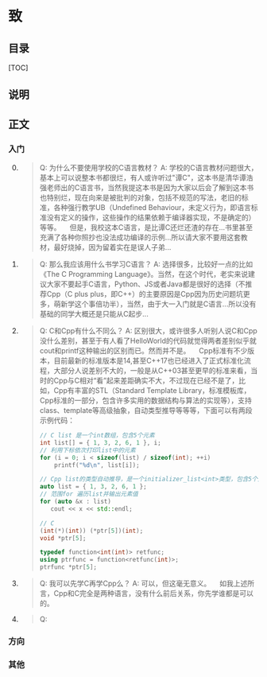 # 致

## 目录
[TOC]

## 说明

## 正文
### 入门
0. > Q: 为什么不要使用学校的C语言教材？
   > A: 学校的C语言教材问题很大，基本上可以说整本书都很烂，有人或许听过"谭C"，这本书是清华谭浩强老师出的C语言书，当然我提这本书是因为大家以后会了解到这本书也特别烂，现在向来是被批判的对象，包括不规范的写法，老旧的标准，各种强行教学UB（Undefined Behaviour，未定义行为，即语言标准没有定义的操作，这些操作的结果依赖于编译器实现，不是确定的）等等。
   > 　但是，我校这本C语言，是比谭C还烂还渣的存在...书里甚至充满了各种你照抄也没法成功编译的示例...所以请大家不要用这套教材，最好烧掉，因为留着实在是误人子弟...
0. > Q: 那么我应该用什么书学习C语言？
   > A: 选择很多，比较好一点的比如《The C Programming Language》。当然，在这个时代，老实来说建议大家不要起手C语言，Python、JS或者Java都是很好的选择（不推荐Cpp（C plus plus，即C++）的主要原因是Cpp因为历史问题坑更多，萌新学这个事倍功半），当然，由于大一入门就是C语言...所以没有基础的同学大概还是只能从C起步...
0. > Q: C和Cpp有什么不同么？
   > A: 区别很大，或许很多人听别人说C和Cpp没什么差别，甚至于有人看了HelloWorld的代码就觉得两者差别似乎就cout和printf这种输出的区别而已。然而并不是。
   > 　Cpp标准有不少版本，目前最新的标准版本是14,甚至C\+\+17也已经进入了正式标准化流程，大部分人说差别不大的，一般是从C\+\+03甚至更早的标准来看，当时的Cpp与C相对“看”起来差距确实不大，不过现在已经不是了，比如，Cpp有丰富的STL（Standard Template Library，标准模板库，Cpp标准的一部分，包含许多实用的数据结构与算法的实现等），支持class、template等高级抽象，自动类型推导等等等，下面可以有两段示例代码：
   > ```cpp
   > // C list 是一个int数组，包含5个元素
   > int list[] = { 1, 3, 2, 6, 1 }, i;
   > // 利用下标依次打印list中的元素
   > for (i = 0; i < sizeof(list) / sizeof(int); ++i)
   >     printf("%d\n", list[i]);
   > ```
   > ```cpp
   > // Cpp list的类型自动推导，是一个initializer_list<int>类型，包含5个元素
   > auto list = { 1, 3, 2, 6, 1 };
   > // 范围for 遍历list并输出元素值
   > for (auto &x : list)
   > 	cout << x << std::endl;
   > ```
   > ```cpp
   > // C
   > (int(*)(int)) (*ptr[5])(int);
   > void *ptr[5];
   > ```
   > ```cpp
   > typedef function<int(int)> retfunc;
   > using ptrfunc = function<retfunc(int)>;
   > ptrfunc *ptr[5];
   > ```
0. > Q: 我可以先学C再学Cpp么？
   > A: 可以，但这毫无意义。
   > 　如我上述所言，Cpp和C完全是两种语言，没有什么前后关系，你先学谁都是可以的。
0. > Q: 

### 方向

### 其他